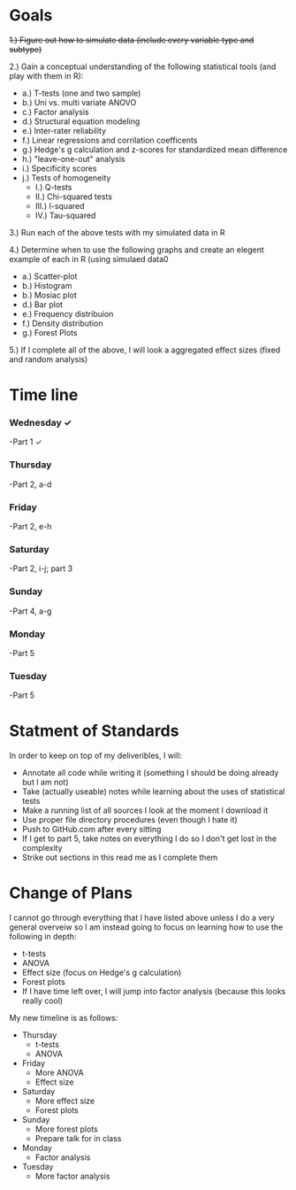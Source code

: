 # Goals


~~1.) Figure out how to simulate data (include every variable type and subtype)~~

2.) Gain a conceptual understanding of the following statistical tools (and play with them in R):
  - a.) T-tests (one and two sample)
  - b.) Uni vs. multi variate ANOVO
  - c.) Factor analysis
  - d.) Structural equation modeling
  - e.) Inter-rater reliability
  - f.) Linear regressions and corrilation coefficents
  - g.) Hedge's g calculation and z-scores for standardized mean difference
  - h.) "leave-one-out" analysis
  - i.) Specificity scores
  - j.) Tests of homogeneity
    - I.) Q-tests
    - II.) Chi-squared tests
    - III.) I-squared
    - IV.) Tau-squared

3.) Run each of the above tests with my simulated data in R

4.) Determine when to use the following graphs and create an elegent example of each in R (using simulaed data0
  - a.) Scatter-plot
  - b.) Histogram
  - b.) Mosiac plot
  - d.) Bar plot
  - e.) Frequency distribuion
  - f.) Density distribution
  - g.) Forest Plots
  
5.) If I complete all of the above, I will look a aggregated effect sizes (fixed and random analysis)



# Time line


### Wednesday ✓
  -Part 1 ✓
  
### Thursday
  -Part 2, a-d
  
### Friday
  -Part 2, e-h
  
### Saturday
  -Part 2, i-j; part 3
  
### Sunday
  -Part 4, a-g
  
### Monday
  -Part 5
  
### Tuesday
  -Part 5



# Statment of Standards


In order to keep on top of my deliveribles, I will: 
  - Annotate all code while writing it (something I should be doing already but I am not)
  - Take (actually useable) notes while learning about the uses of statistical tests
  - Make a running list of all sources I look at the moment I download it
  - Use proper file directory procedures (even though I hate it)
  - Push to GitHub.com after every sitting
  - If I get to part 5, take notes on everything I do so I don't get lost in the complexity
  - Strike out sections in this read me as I complete them



# Change of Plans

I cannot go through everything that I have listed above unless I do a very general overveiw so I am instead going to focus on learning how to use the following in depth:
  - t-tests
  - ANOVA
  - Effect size (focus on Hedge's g calculation)
  - Forest plots
  - If I have time left over, I will jump into factor analysis (because this looks really cool)
  
My new timeline is as follows:
  - Thursday
    - t-tests
    - ANOVA
  - Friday
    - More ANOVA
    - Effect size
  - Saturday
    - More effect size
    - Forest plots
  - Sunday
    - More forest plots
    - Prepare talk for in class
  - Monday
    - Factor analysis
  - Tuesday
    - More factor analysis
